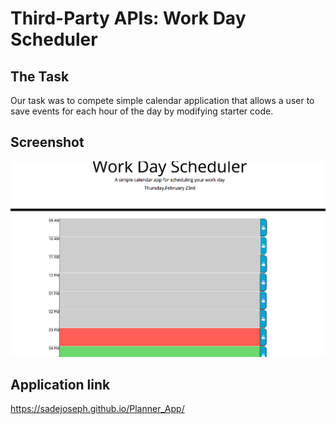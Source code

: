 # Third-Party APIs: Work Day Scheduler

## The Task

Our task was to compete  simple calendar application that allows a user to save events for each hour of the day by modifying starter code. 


## Screenshot 
![Screenshot](/screenshot.png)

## Application link

https://sadejoseph.github.io/Planner_App/

